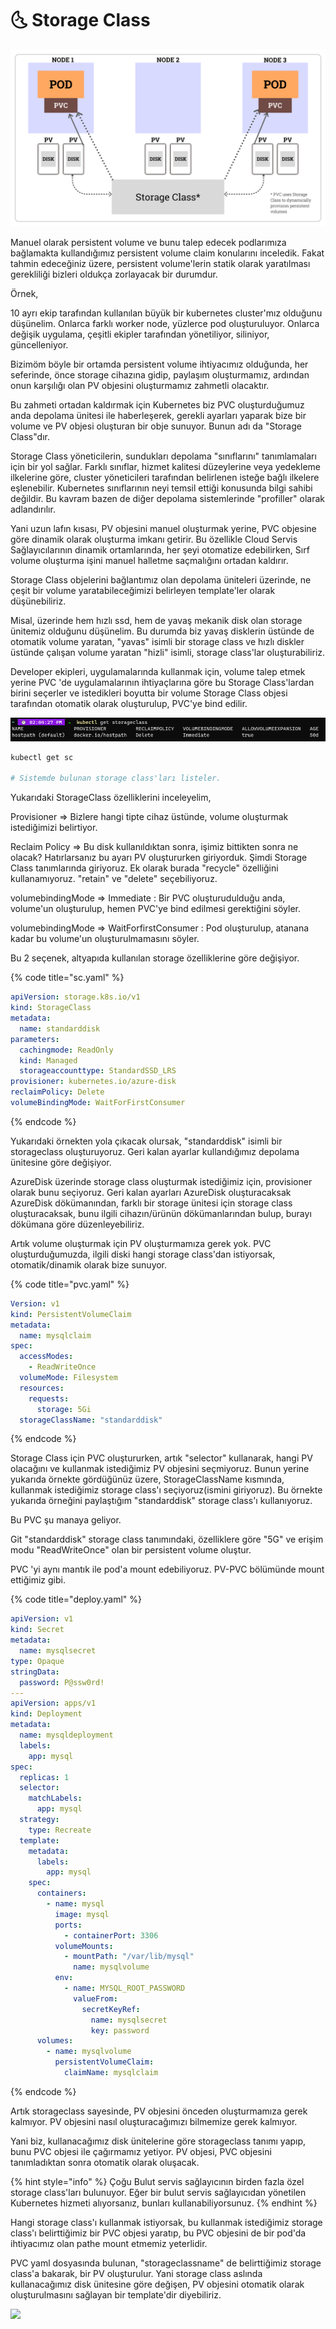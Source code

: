 # 🌜 Storage Class

![](<../.gitbook/assets/Storageclass blog (1)-1.webp>)

Manuel olarak persistent volume ve bunu talep edecek podlarımıza bağlamakta kullandığımız persistent volume claim konularını inceledik. Fakat tahmin edeceğiniz üzere, persistent volume'lerin statik olarak yaratılması gerekliliği bizleri oldukça zorlayacak bir durumdur.&#x20;

Örnek,

10 ayrı ekip tarafından kullanılan büyük bir kubernetes cluster'mız olduğunu düşünelim. Onlarca farklı worker node, yüzlerce pod oluşturuluyor. Onlarca değişik uygulama, çeşitli ekipler tarafından yönetiliyor, siliniyor, güncelleniyor.&#x20;

Bizimöm böyle bir ortamda persistent volume ihtiyacımız olduğunda, her seferinde, önce storage cihazına gidip, paylaşım oluşturmamız, ardından onun karşılığı olan PV objesini oluşturmamız zahmetli olacaktır.

Bu zahmeti ortadan kaldırmak için Kubernetes biz PVC oluşturduğumuz anda depolama ünitesi ile haberleşerek, gerekli ayarları yaparak bize bir volume ve PV objesi oluşturan bir obje sunuyor. Bunun adı da "Storage Class"dır.

Storage Class yöneticilerin, sundukları depolama "sınıflarını" tanımlamaları için bir yol sağlar. Farklı sınıflar, hizmet kalitesi düzeylerine veya yedekleme ilkelerine göre, cluster yöneticileri tarafından belirlenen isteğe bağlı ilkelere eşlenebilir. Kubernetes sınıflarının neyi temsil ettiği konusunda bilgi sahibi değildir. Bu kavram bazen de diğer depolama sistemlerinde "profiller" olarak adlandırılır.

Yani uzun lafın kısası, PV objesini manuel oluşturmak yerine, PVC objesine göre dinamik olarak oluşturma imkanı getirir. Bu özellikle Cloud Servis Sağlayıcılarının dinamik ortamlarında, her şeyi otomatize edebilirken, Sırf volume oluşturma işini manuel halletme saçmalığını ortadan kaldırır.

Storage Class objelerini bağlantımız olan depolama üniteleri üzerinde, ne çeşit bir volume yaratabileceğimizi belirleyen template'ler olarak düşünebiliriz.

Misal, üzerinde hem hızlı ssd, hem de yavaş mekanik disk olan storage ünitemiz olduğunu düşünelim. Bu durumda biz yavaş disklerin üstünde de otomatik volume yaratan, "yavas" isimli bir storage class ve hızlı diskler üstünde çalışan volume yaratan "hizli" isimli, storage class'lar oluşturabiliriz.

Developer ekipleri, uygulamalarında kullanmak için, volume talep etmek yerine PVC 'de uygulamalarının ihtiyaçlarına göre bu Storage Class'lardan birini seçerler ve istedikleri boyutta bir volume Storage Class objesi tarafından otomatik olarak oluşturulup, PVC'ye bind edilir.

![](<../.gitbook/assets/Ekran görüntüsü 2022-06-15 140448.png>)

```bash
kubectl get sc 

# Sistemde bulunan storage class'ları listeler.
```

Yukarıdaki StorageClass özelliklerini inceleyelim,

Provisioner => Bizlere hangi tipte cihaz üstünde, volume oluşturmak istediğimizi belirtiyor.

Reclaim Policy => Bu disk kullanıldıktan sonra, işimiz bittikten sonra ne olacak? Hatırlarsanız bu ayarı PV oluştururken giriyorduk. Şimdi Storage Class tanımlarında giriyoruz. Ek olarak burada "recycle" özelliğini kullanamıyoruz. "retain" ve "delete" seçebiliyoruz.

volumebindingMode => Immediate :  Bir PVC oluşturudulduğu anda, volume'un oluşturulup, hemen PVC'ye bind edilmesi gerektiğini söyler.

volumebindingMode => WaitForfirstConsumer :  Pod oluşturulup, atanana kadar bu volume'un oluşturulmamasını söyler.

Bu 2 seçenek, altyapıda kullanılan storage özelliklerine göre değişiyor.

{% code title="sc.yaml" %}
```yaml
apiVersion: storage.k8s.io/v1
kind: StorageClass
metadata:
  name: standarddisk
parameters:
  cachingmode: ReadOnly
  kind: Managed
  storageaccounttype: StandardSSD_LRS
provisioner: kubernetes.io/azure-disk
reclaimPolicy: Delete
volumeBindingMode: WaitForFirstConsumer
```
{% endcode %}

Yukarıdaki örnekten yola çıkacak olursak, "standarddisk" isimli bir storageclass oluşturuyoruz. Geri kalan ayarlar kullandığımız depolama ünitesine göre değişiyor.&#x20;

AzureDisk üzerinde storage class oluşturmak istediğimiz için, provisioner olarak bunu seçiyoruz. Geri kalan ayarları AzureDisk oluşturacaksak AzureDisk dökümanından, farklı bir storage ünitesi için storage class oluşturacaksak, bunu ilgili cihazın/ürünün dökümanlarından bulup, burayı dökümana göre düzenleyebiliriz.&#x20;

Artık volume oluşturmak için PV oluşturmamıza gerek yok. PVC oluşturduğumuzda, ilgili diski hangi storage class'dan istiyorsak, otomatik/dinamik olarak bize sunuyor.

{% code title="pvc.yaml" %}
```yaml
Version: v1
kind: PersistentVolumeClaim
metadata:
  name: mysqlclaim
spec:
  accessModes:
    - ReadWriteOnce
  volumeMode: Filesystem
  resources:
    requests:
      storage: 5Gi
  storageClassName: "standarddisk"
```
{% endcode %}

Storage Class için PVC oluştururken, artık "selector" kullanarak, hangi PV olacağını ve kullanmak istediğimiz PV objesini seçmiyoruz. Bunun yerine yukarıda örnekte gördüğünüz üzere,  StorageClassName kısmında, kullanmak istediğimiz storage class'ı seçiyoruz(ismini giriyoruz). Bu örnekte yukarıda örneğini paylaştığım "standarddisk" storage class'ı kullanıyoruz.

Bu PVC şu manaya geliyor.

Git "standarddisk" storage class tanımındaki, özelliklere göre "5G" ve erişim modu "ReadWriteOnce" olan bir persistent volume oluştur.

PVC 'yi aynı mantık ile pod'a mount edebiliyoruz. PV-PVC bölümünde mount ettiğimiz gibi.

{% code title="deploy.yaml" %}
```yaml
apiVersion: v1
kind: Secret
metadata:
  name: mysqlsecret
type: Opaque
stringData:
  password: P@ssw0rd!
---
apiVersion: apps/v1
kind: Deployment
metadata:
  name: mysqldeployment
  labels:
    app: mysql
spec:
  replicas: 1
  selector:
    matchLabels:
      app: mysql
  strategy:
    type: Recreate
  template:
    metadata:
      labels:
        app: mysql
    spec:
      containers:
        - name: mysql
          image: mysql
          ports:
            - containerPort: 3306
          volumeMounts:
            - mountPath: "/var/lib/mysql"
              name: mysqlvolume
          env:
            - name: MYSQL_ROOT_PASSWORD
              valueFrom:
                secretKeyRef:
                  name: mysqlsecret
                  key: password
      volumes:
        - name: mysqlvolume
          persistentVolumeClaim:
            claimName: mysqlclaim
```
{% endcode %}

Artık storageclass sayesinde, PV objesini önceden oluşturmamıza gerek kalmıyor. PV objesini nasıl oluşturacağımızı bilmemize gerek kalmıyor.

Yani biz, kullanacağımız disk ünitelerine göre storageclass tanımı yapıp, bunu PVC objesi ile çağırmamız yetiyor. PV objesi, PVC objesini tanımladıktan sonra otomatik olarak oluşacak.

{% hint style="info" %}
Çoğu Bulut servis sağlayıcının birden fazla özel storage class'ları bulunuyor. Eğer bir bulut servis sağlayıcıdan yönetilen Kubernetes hizmeti alıyorsanız, bunları kullanabiliyorsunuz.
{% endhint %}

Hangi storage class'ı kullanmak istiyorsak, bu kullanmak istediğimiz storage class'ı belirttiğimiz bir PVC objesi yaratıp, bu PVC objesini de bir pod'da ihtiyacımız olan pathe mount etmemiz yeterlidir.

PVC yaml dosyasında bulunan, "storageclassname" de belirttiğimiz storage class'a bakarak, bir PV oluşturulur. Yani storage class aslında kullanacağımız disk ünitesine göre değişen, PV objesini otomatik olarak oluşturulmasını sağlayan bir template'dir diyebiliriz.

![](../.gitbook/assets/Right\_Sized\_PV.png)

